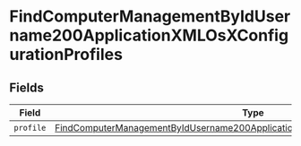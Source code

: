 # FindComputerManagementByIdUsername200ApplicationXMLOsXConfigurationProfiles


## Fields

| Field                                                                                                                                                                                               | Type                                                                                                                                                                                                | Required                                                                                                                                                                                            | Description                                                                                                                                                                                         |
| --------------------------------------------------------------------------------------------------------------------------------------------------------------------------------------------------- | --------------------------------------------------------------------------------------------------------------------------------------------------------------------------------------------------- | --------------------------------------------------------------------------------------------------------------------------------------------------------------------------------------------------- | --------------------------------------------------------------------------------------------------------------------------------------------------------------------------------------------------- |
| `profile`                                                                                                                                                                                           | [FindComputerManagementByIdUsername200ApplicationXMLOsXConfigurationProfilesProfile](../../models/operations/findcomputermanagementbyidusername200applicationxmlosxconfigurationprofilesprofile.md) | :heavy_minus_sign:                                                                                                                                                                                  | N/A                                                                                                                                                                                                 |